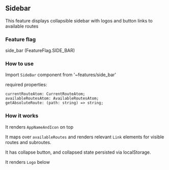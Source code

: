## Sidebar

This feature displays collapsible sidebar with logos and button links to available routes

### Feature flag

side_bar (FeatureFlag.SIDE_BAR)

### How to use

Import `SideBar` component from '~features/side_bar'

required properties:

    currentRouteAtom: CurrentRouteAtom;
    availableRoutesAtom: AvailableRoutesAtom;
    getAbsoluteRoute: (path: string) => string;

### How it works

It renders `AppNameAndIcon` on top

It maps over `availableRoutes` and renders relevant `Link` elements for visible routes and subroutes.

It has collapse button, and collapsed state persisted via localStorage.

It renders `Logo` below
